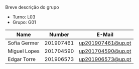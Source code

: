 Breve descrição do grupo

- Turno: L03
- Grupo: G01

| Name         | Number    | E-Mail            |
| ------------ | --------- | ----------------- |
| Sofia Germer | 201907461 | up201907461@up.pt |
| Miguel Lopes | 201704590 | up201704590@up.pt |
| Edgar Torre  | 201906573 | up201906573@up.pt |
